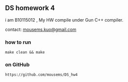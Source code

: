 ## DS homework 4

i am B10115012 , My HW compile under Gun C++ compiler.

contact: mousems.kuo@gmail.com

### how to run

	make clean && make



### on GitHub


	https://github.com/mousems/DS_hw4

